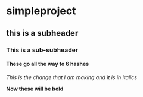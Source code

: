 # simpleproject

## this is a subheader

### This is a sub-subheader

#### These go all the way to 6 hashes

*This is the change that I am making and it is in italics*

__Now these will be bold__ 

